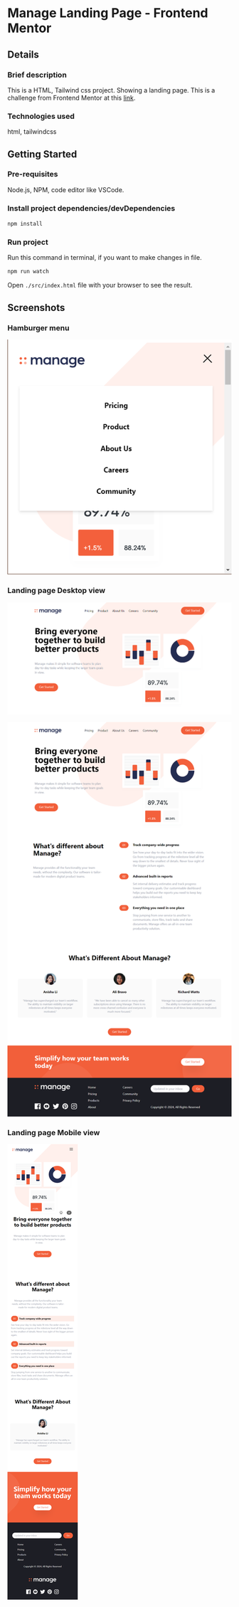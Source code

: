 # Manage Landing Page - Frontend Mentor

## Details

### Brief description

This is a HTML, Tailwind css project. Showing a landing page. This is a challenge from Frontend Mentor at this [link](https://www.frontendmentor.io/challenges/manage-landing-page-SLXqC6P5).

### Technologies used

html, tailwindcss

## Getting Started

### Pre-requisites

Node.js, NPM, code editor like VSCode.

### Install project dependencies/devDependencies

```bash
npm install
```

### Run project

Run this command in terminal, if you want to make changes in file.

```bash
npm run watch
```

Open `./src/index.html` file with your browser to see the result.

## Screenshots

### Hamburger menu

![hamburger-menu-icon](https://raw.githubusercontent.com/usamyismy7/manage-landing-page-tailwindcss/main/assets/image.png)

### Landing page Desktop view

![homepage-desktop-view](https://raw.githubusercontent.com/usamyismy7/manage-landing-page-tailwindcss/main/assets/image4.png)

![homepage-desktop-view-full-screen](https://raw.githubusercontent.com/usamyismy7/manage-landing-page-tailwindcss/main/assets/image3.png)

### Landing page Mobile view

![homepage-mobile-view](https://raw.githubusercontent.com/usamyismy7/manage-landing-page-tailwindcss/main/assets/image2.png)
